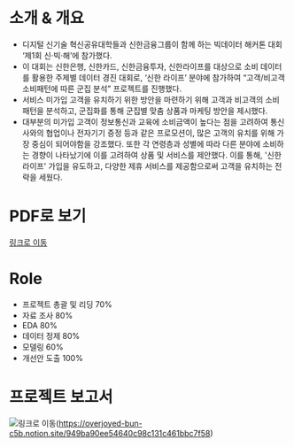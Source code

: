 # 소개 & 개요
- 디지털 신기술 혁신공유대학들과 신한금융그룹이 함께 하는 빅데이터 해커톤 대회 ‘제1회 신·빅·해’에 참가했다.
- 이 대회는 신한은행, 신한카드, 신한금융투자, 신한라이프를 대상으로 소비 데이터를 활용한 주제별 데이터 경진 대회로, ‘신한 라이프’ 분야에 참가하여 “고객/비고객 소비패턴에 따른 군집 분석” 프로젝트를 진행했다.
- 서비스 미가입 고객을 유치하기 위한 방안을 마련하기 위해 고객과 비고객의 소비 패턴을 분석하고, 군집화를 통해 군집별 맞춤 상품과 마케팅 방안을 제시했다.
- 대부분의 미가입 고객이 정보통신과 교육에 소비금액이 높다는 점을 고려하여 통신사와의 협업이나 전자기기 증정 등과 같은 프로모션이, 많은 고객의 유치를 위해 가장 중심이 되어야함을 강조했다. 또한 각 연령층과 성별에 따라 다른 분야에 소비하는 경향이 나타났기에 이를 고려하여 상품 및 서비스를 제안했다. 이를 통해, '신한 라이프' 가입을 유도하고, 다양한 제휴 서비스를 제공함으로써 고객을 유치하는 전략을 세웠다.



# PDF로 보기
[링크로 이동](https://view.officeapps.live.com/op/view.aspx?src=https%3A%2F%2Fraw.githubusercontent.com%2Fosoomin1503%2FContest_code%2Fmain%2F2_2022_%25EC%258B%25A0%25ED%2595%259C%25EA%25B8%2588%25EC%259C%25B5%25EA%25B7%25B8%25EB%25A3%25B9%2520%25ED%2595%25B4%25EC%25BB%25A4%25ED%2586%25A4%25EB%258C%2580%25ED%259A%258C%2F%255B%25EC%258B%25A0%25ED%2595%259C%25EB%259D%25BC%25EC%259D%25B4%25ED%2594%2584%255D%25EC%258B%25A0%25EB%25B9%2585%25ED%2595%25B4_min_rin_%25EC%25A0%259C%25EC%25B6%259C.pptx&wdOrigin=BROWSELINK)



# Role
- 프로젝트 총괄 및 리딩 70%
- 자료 조사 80%
- EDA 80%
- 데이터 정제 80%
- 모델링 60%
- 개선안 도출 100%


# 프로젝트 보고서
![링크로 이동](https://github.com/osoomin1503/drawing/blob/main/20240417_171904.png)(https://overjoyed-bun-c5b.notion.site/949ba90ee54640c98c131c461bbc7f58)


